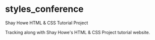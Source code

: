 # styles_conference
Shay Howe HTML &amp; CSS Tutorial Project

Tracking along with Shay Howe's HTML & CSS Project tutorial website.
